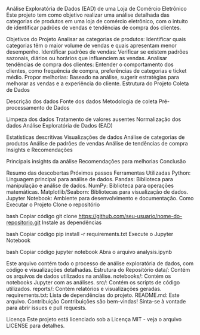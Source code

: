 Análise Exploratória de Dados (EAD) de uma Loja de Comércio Eletrônico
Este projeto tem como objetivo realizar uma análise detalhada das categorias de produtos em uma loja de comércio eletrônico, com o intuito de identificar padrões de vendas e tendências de compra dos clientes.

Objetivos do Projeto
Analisar as categorias de produtos: Identificar quais categorias têm o maior volume de vendas e quais apresentam menor desempenho.
Identificar padrões de vendas: Verificar se existem padrões sazonais, diários ou horários que influenciem as vendas.
Analisar tendências de compra dos clientes: Entender o comportamento dos clientes, como frequência de compra, preferências de categorias e ticket médio.
Propor melhorias: Baseado na análise, sugerir estratégias para melhorar as vendas e a experiência do cliente.
Estrutura do Projeto
Coleta de Dados

Descrição dos dados
Fonte dos dados
Metodologia de coleta
Pré-processamento de Dados

Limpeza dos dados
Tratamento de valores ausentes
Normalização dos dados
Análise Exploratória de Dados (EAD)

Estatísticas descritivas
Visualizações de dados
Análise de categorias de produtos
Análise de padrões de vendas
Análise de tendências de compra
Insights e Recomendações

Principais insights da análise
Recomendações para melhorias
Conclusão

Resumo das descobertas
Próximos passos
Ferramentas Utilizadas
Python: Linguagem principal para análise de dados.
Pandas: Biblioteca para manipulação e análise de dados.
NumPy: Biblioteca para operações matemáticas.
Matplotlib/Seaborn: Bibliotecas para visualização de dados.
Jupyter Notebook: Ambiente para desenvolvimento e documentação.
Como Executar o Projeto
Clone o repositório

bash
Copiar código
git clone https://github.com/seu-usuario/nome-do-repositorio.git
Instale as dependências

bash
Copiar código
pip install -r requirements.txt
Execute o Jupyter Notebook

bash
Copiar código
jupyter notebook
Abra o arquivo analysis.ipynb

Este arquivo contém todo o processo de análise exploratória de dados, com código e visualizações detalhadas.
Estrutura do Repositório
data/: Contém os arquivos de dados utilizados na análise.
notebooks/: Contém os notebooks Jupyter com as análises.
src/: Contém os scripts de código utilizados.
reports/: Contém relatórios e visualizações geradas.
requirements.txt: Lista de dependências do projeto.
README.md: Este arquivo.
Contribuição
Contribuições são bem-vindas! Sinta-se à vontade para abrir issues e pull requests.

Licença
Este projeto está licenciado sob a Licença MIT - veja o arquivo LICENSE para detalhes.
